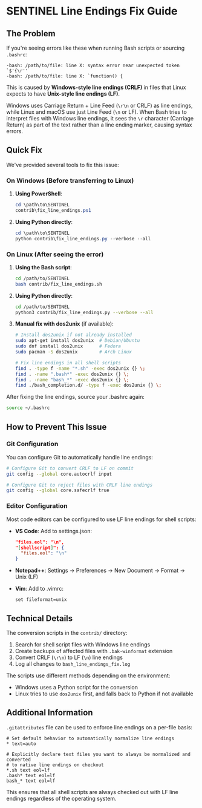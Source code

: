 # SENTINEL Line Endings Fix Guide

## The Problem

If you're seeing errors like these when running Bash scripts or sourcing `.bashrc`:

```
-bash: /path/to/file: line X: syntax error near unexpected token `$'{\r''
-bash: /path/to/file: line X: `function() {
```

This is caused by **Windows-style line endings (CRLF)** in files that Linux expects to have **Unix-style line endings (LF)**.

Windows uses Carriage Return + Line Feed (`\r\n` or CRLF) as line endings, while Linux and macOS use just Line Feed (`\n` or LF). When Bash tries to interpret files with Windows line endings, it sees the `\r` character (Carriage Return) as part of the text rather than a line ending marker, causing syntax errors.

## Quick Fix

We've provided several tools to fix this issue:

### On Windows (Before transferring to Linux)

1. **Using PowerShell**:
   ```powershell
   cd \path\to\SENTINEL
   contrib\fix_line_endings.ps1
   ```

2. **Using Python directly**:
   ```powershell
   cd \path\to\SENTINEL
   python contrib\fix_line_endings.py --verbose --all
   ```

### On Linux (After seeing the error)

1. **Using the Bash script**:
   ```bash
   cd /path/to/SENTINEL
   bash contrib/fix_line_endings.sh
   ```

2. **Using Python directly**:
   ```bash
   cd /path/to/SENTINEL
   python3 contrib/fix_line_endings.py --verbose --all
   ```

3. **Manual fix with dos2unix** (if available):
   ```bash
   # Install dos2unix if not already installed
   sudo apt-get install dos2unix  # Debian/Ubuntu
   sudo dnf install dos2unix      # Fedora
   sudo pacman -S dos2unix        # Arch Linux
   
   # Fix line endings in all shell scripts
   find . -type f -name "*.sh" -exec dos2unix {} \;
   find . -name ".bash*" -exec dos2unix {} \;
   find . -name "bash_*" -exec dos2unix {} \;
   find ./bash_completion.d/ -type f -exec dos2unix {} \;
   ```

After fixing the line endings, source your .bashrc again:
```bash
source ~/.bashrc
```

## How to Prevent This Issue

### Git Configuration

You can configure Git to automatically handle line endings:

```bash
# Configure Git to convert CRLF to LF on commit
git config --global core.autocrlf input

# Configure Git to reject files with CRLF line endings
git config --global core.safecrlf true
```

### Editor Configuration

Most code editors can be configured to use LF line endings for shell scripts:

- **VS Code**: Add to settings.json:
  ```json
  "files.eol": "\n",
  "[shellscript]": {
    "files.eol": "\n"
  }
  ```

- **Notepad++**: Settings → Preferences → New Document → Format → Unix (LF)

- **Vim**: Add to .vimrc:
  ```
  set fileformat=unix
  ```

## Technical Details

The conversion scripts in the `contrib/` directory:

1. Search for shell script files with Windows line endings
2. Create backups of affected files with `.bak-winformat` extension
3. Convert CRLF (`\r\n`) to LF (`\n`) line endings
4. Log all changes to `bash_line_endings_fix.log`

The scripts use different methods depending on the environment:
- Windows uses a Python script for the conversion
- Linux tries to use `dos2unix` first, and falls back to Python if not available

## Additional Information

`.gitattributes` file can be used to enforce line endings on a per-file basis:

```
# Set default behavior to automatically normalize line endings
* text=auto

# Explicitly declare text files you want to always be normalized and converted
# to native line endings on checkout
*.sh text eol=lf
.bash* text eol=lf
bash_* text eol=lf
```

This ensures that all shell scripts are always checked out with LF line endings regardless of the operating system. 